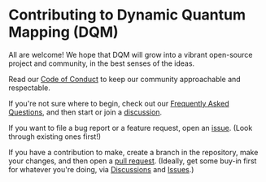 # Contributing to Dynamic Quantum Mapping (DQM)

All are welcome! We hope that DQM will grow into a vibrant open-source project and community, in the best senses of the ideas.

Read our [Code of Conduct](./CODE_OF_CONDUCT.md) to keep our community approachable and respectable.

If you're not sure where to begin, check out our [Frequently Asked Questions](https://dqm.readthedocs.io/en/latest/faq.html), and then start or join a [discussion](./discussions).

If you want to file a bug report or a feature request, open an [issue](./issues). (Look through existing ones first!)

If you have a contribution to make, create a branch in the repository, make your changes, and then open a [pull request](./pulls). (Ideally, get some buy-in first for whatever you're doing, via [Discussions](./discussions) and [Issues](./issues).)

